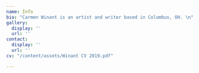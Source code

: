 ```yaml
---
name: Info
bio: "Carmen Winant is an artist and writer based in Columbus, OH. \n"
gallery:
  display: ''
  url: ''
contact:
  display: ''
  url: ''
cv: "/content/assets/Winant CV 2019.pdf"

---
```

